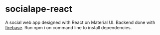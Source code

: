 # socialape-react
A social web app designed with React on Material UI. Backend done with <a href="https://github.com/egdiala/socialape-firebase"> firebase</a>.
Run npm i on command line to install dependencies.
